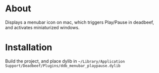 # About

Displays a menubar icon on mac, which triggers Play/Pause in deadbeef, and activates miniaturized windows.

# Installation

Build the project, and place dylib in `~/Library/Application Support/Deadbeef/Plugins/ddb_menubar_playpause.dylib`
